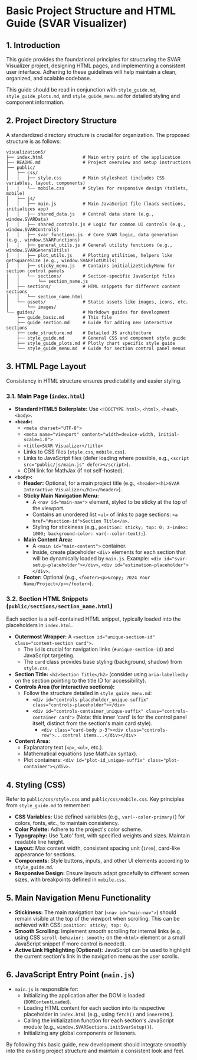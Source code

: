 # Basic Project Structure and HTML Guide (SVAR Visualizer)

## 1. Introduction

This guide provides the foundational principles for structuring the SVAR Visualizer project, designing HTML pages, and implementing a consistent user interface. Adhering to these guidelines will help maintain a clean, organized, and scalable codebase.

This guide should be read in conjunction with `style_guide.md`, `style_guide_plots.md`, and `style_guide_menu.md` for detailed styling and component information.

## 2. Project Directory Structure

A standardized directory structure is crucial for organization. The proposed structure is as follows:

```
visualization5/
├── index.html               # Main entry point of the application
├── README.md                # Project overview and setup instructions
├── public/
│   ├── css/
│   │   ├── style.css        # Main stylesheet (includes CSS variables, layout, components)
│   │   └── mobile.css       # Styles for responsive design (tablets, mobile)
│   ├── js/
│   │   ├── main.js          # Main JavaScript file (loads sections, initializes app)
│   │   ├── shared_data.js   # Central data store (e.g., window.SVARData)
│   │   ├── shared_controls.js # Logic for common UI controls (e.g., window.SVARControls)
│   │   ├── svar_functions.js  # Core SVAR logic, data generation (e.g., window.SVARFunctions)
│   │   ├── general_utils.js # General utility functions (e.g., window.SVARGeneralUtils)
│   │   ├── plot_utils.js    # Plotting utilities, helpers like getSquareSize (e.g., window.SVARPlotUtils)
│   │   ├── sticky_menu.js   # Contains initializeStickyMenu for section control panels
│   │   └── sections/        # Section-specific JavaScript files
│   │       └── section_name.js
│   ├── sections/            # HTML snippets for different content sections
│   │   └── section_name.html
│   └── assets/              # Static assets like images, icons, etc.
│       └── images/
└── guides/                  # Markdown guides for development
    ├── guide_basic.md       # This file
    ├── guide_section.md     # Guide for adding new interactive sections
    ├── code_structure.md    # Detailed JS architecture
    ├── style_guide.md       # General CSS and component style guide
    ├── style_guide_plots.md # Plotly chart specific style guide
    └── style_guide_menu.md  # Guide for section control panel menus
```

## 3. HTML Page Layout

Consistency in HTML structure ensures predictability and easier styling.

### 3.1. Main Page (`index.html`)

*   **Standard HTML5 Boilerplate:** Use `<!DOCTYPE html>`, `<html>`, `<head>`, `<body>`.
*   **`<head>`:**
    *   `<meta charset="UTF-8">`
    *   `<meta name="viewport" content="width=device-width, initial-scale=1.0">`
    *   `<title>SVAR Visualizer</title>`
    *   Links to CSS files (`style.css`, `mobile.css`).
    *   Links to JavaScript files (defer loading where possible, e.g., `<script src="public/js/main.js" defer></script>`).
    *   CDN link for MathJax (if not self-hosted).
*   **`<body>`:**
    *   **Header:** Optional, for a main project title (e.g., `<header><h1>SVAR Interactive Visualizer</h1></header>`).
    *   **Sticky Main Navigation Menu:**
        *   A `<nav id="main-nav">` element, styled to be sticky at the top of the viewport.
        *   Contains an unordered list `<ul>` of links to page sections: `<a href="#section-id">Section Title</a>`.
        *   Styling for stickiness (e.g., `position: sticky; top: 0; z-index: 1000; background-color: var(--color-text);`).
    *   **Main Content Area:**
        *   A `<main id="main-content">` container.
        *   Inside, create placeholder `<div>` elements for each section that will be dynamically loaded by `main.js`. Example: `<div id="svar-setup-placeholder"></div>`, `<div id="estimation-placeholder"></div>`.
    *   **Footer:** Optional (e.g., `<footer><p>&copy; 2024 Your Name/Project</p></footer>`).

### 3.2. Section HTML Snippets (`public/sections/section_name.html`)

Each section is a self-contained HTML snippet, typically loaded into the placeholders in `index.html`.

*   **Outermost Wrapper:** A `<section id="unique-section-id" class="content-section card">`.
    *   The `id` is crucial for navigation links (`#unique-section-id`) and JavaScript targeting.
    *   The `card` class provides base styling (background, shadow) from `style.css`.
*   **Section Title:** `<h2>Section Title</h2>` (consider using `aria-labelledby` on the section pointing to the title ID for accessibility).
*   **Controls Area (for interactive sections):**
    *   Follow the structure detailed in `style_guide_menu.md`:
        *   `<div id="controls-placeholder_unique-suffix" class="controls-placeholder"></div>`
        *   `<div id="controls-container_unique-suffix" class="controls-container card">` (Note: this inner 'card' is for the control panel itself, distinct from the section's main card style).
            *   `<div class="card-body p-3"><div class="controls-row">...control items...</div></div>`
*   **Content Area:**
    *   Explanatory text (`<p>`, `<ul>`, etc.).
    *   Mathematical equations (use MathJax syntax).
    *   Plot containers: `<div id="plot-id_unique-suffix" class="plot-container"></div>`.

## 4. Styling (CSS)

Refer to `public/css/style.css` and `public/css/mobile.css`. Key principles from `style_guide.md` to remember:

*   **CSS Variables:** Use defined variables (e.g., `var(--color-primary)`) for colors, fonts, etc., to maintain consistency.
*   **Color Palette:** Adhere to the project's color scheme.
*   **Typography:** Use 'Lato' font, with specified weights and sizes. Maintain readable line height.
*   **Layout:** Max content width, consistent spacing unit (`1rem`), card-like appearance for sections.
*   **Components:** Style buttons, inputs, and other UI elements according to `style_guide.md`.
*   **Responsive Design:** Ensure layouts adapt gracefully to different screen sizes, with breakpoints defined in `mobile.css`.

## 5. Main Navigation Menu Functionality

*   **Stickiness:** The main navigation bar (`<nav id="main-nav">`) should remain visible at the top of the viewport when scrolling. This can be achieved with CSS: `position: sticky; top: 0;`.
*   **Smooth Scrolling:** Implement smooth scrolling for internal links (e.g., using CSS `scroll-behavior: smooth;` on the `<html>` element or a small JavaScript snippet if more control is needed).
*   **Active Link Highlighting (Optional):** JavaScript can be used to highlight the current section's link in the navigation menu as the user scrolls.

## 6. JavaScript Entry Point (`main.js`)

*   `main.js` is responsible for:
    *   Initializing the application after the DOM is loaded (`DOMContentLoaded`).
    *   Loading HTML content for each section into its respective placeholder in `index.html` (e.g., using `fetch()` and `innerHTML`).
    *   Calling the initialization function for each section's JavaScript module (e.g., `window.SVARSections.initSvarSetup()`).
    *   Initializing any global components or listeners.

By following this basic guide, new development should integrate smoothly into the existing project structure and maintain a consistent look and feel.
